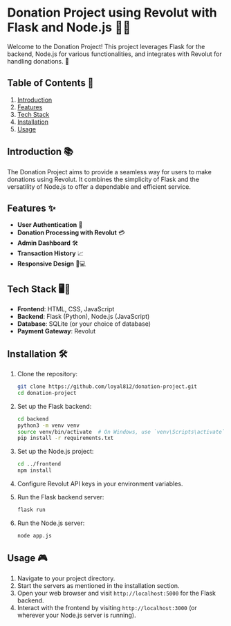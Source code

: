 # Donation Project using Revolut with Flask and Node.js 💸✨

Welcome to the Donation Project! This project leverages Flask for the backend, Node.js for various functionalities, and integrates with Revolut for handling donations. 🎉

## Table of Contents 📜
1. [Introduction](#introduction)
2. [Features](#features)
3. [Tech Stack](#tech-stack)
4. [Installation](#installation)
5. [Usage](#usage)

## Introduction 📚
The Donation Project aims to provide a seamless way for users to make donations using Revolut. It combines the simplicity of Flask and the versatility of Node.js to offer a dependable and efficient service.

## Features ✨
- **User Authentication** 🔐
- **Donation Processing with Revolut** 💳
- **Admin Dashboard** 🛠️
- **Transaction History** 📈
- **Responsive Design** 📱💻

## Tech Stack 🖥️🚀
- **Frontend**: HTML, CSS, JavaScript
- **Backend**: Flask (Python), Node.js (JavaScript)
- **Database**: SQLite (or your choice of database)
- **Payment Gateway**: Revolut

## Installation 🛠️
1. Clone the repository:
   ```bash
   git clone https://github.com/loyal812/donation-project.git
   cd donation-project
   ```

2. Set up the Flask backend:
   ```bash
   cd backend
   python3 -m venv venv
   source venv/bin/activate  # On Windows, use `venv\Scripts\activate`
   pip install -r requirements.txt
   ```

3. Set up the Node.js project:
   ```bash
   cd ../frontend
   npm install
   ```

4. Configure Revolut API keys in your environment variables.

5. Run the Flask backend server:
   ```bash
   flask run
   ```

6. Run the Node.js server:
   ```bash
   node app.js
   ```

## Usage 🎮
1. Navigate to your project directory.
2. Start the servers as mentioned in the installation section.
3. Open your web browser and visit `http://localhost:5000` for the Flask backend.
4. Interact with the frontend by visiting `http://localhost:3000` (or wherever your Node.js server is running).
